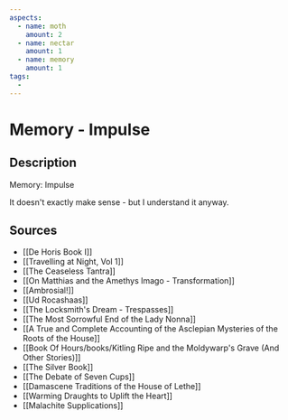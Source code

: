 ```yaml
---
aspects: 
  - name: moth
    amount: 2
  - name: nectar
    amount: 1
  - name: memory
    amount: 1
tags:
  - 
---
```


# Memory - Impulse

## Description
Memory: Impulse

It doesn't exactly make sense - but I understand it anyway.
## Sources
- [[De Horis Book I]]
- [[Travelling at Night, Vol 1]]
- [[The Ceaseless Tantra]]
- [[On Matthias and the Amethys Imago - Transformation]]
- [[Ambrosial!]]
- [[Ud Rocashaas]]
- [[The Locksmith's Dream - Trespasses]]
- [[The Most Sorrowful End of the Lady Nonna]]
- [[A True and Complete Accounting of the Asclepian Mysteries of the Roots of the House]]
- [[Book Of Hours/books/Kitling Ripe and the Moldywarp's Grave (And Other Stories)]]
- [[The Silver Book]]
- [[The Debate of Seven Cups]]
- [[Damascene Traditions of the House of Lethe]]
- [[Warming Draughts to Uplift the Heart]]
- [[Malachite Supplications]]